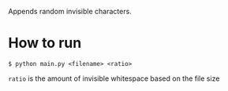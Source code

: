Appends random invisible characters.

# How to run

```
$ python main.py <filename> <ratio>
```

`ratio` is the amount of invisible whitespace based on the file size

